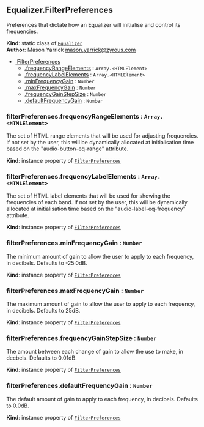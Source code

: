 <a name="ZAmp.Components.Equalizer.FilterPreferences"></a>

## Equalizer.FilterPreferences
Preferences that dictate how an Equalizer will initialise and control its frequencies.

**Kind**: static class of [<code>Equalizer</code>](#ZAmp.Components.Equalizer)  
**Author**: Mason Yarrick <mason.yarrick@zyrous.com>  

* [.FilterPreferences](#ZAmp.Components.Equalizer.FilterPreferences)
    * [.frequencyRangeElements](#ZAmp.Components.Equalizer.FilterPreferences+frequencyRangeElements) : <code>Array.&lt;HTMLElement&gt;</code>
    * [.frequencyLabelElements](#ZAmp.Components.Equalizer.FilterPreferences+frequencyLabelElements) : <code>Array.&lt;HTMLElement&gt;</code>
    * [.minFrequencyGain](#ZAmp.Components.Equalizer.FilterPreferences+minFrequencyGain) : <code>Number</code>
    * [.maxFrequencyGain](#ZAmp.Components.Equalizer.FilterPreferences+maxFrequencyGain) : <code>Number</code>
    * [.frequencyGainStepSize](#ZAmp.Components.Equalizer.FilterPreferences+frequencyGainStepSize) : <code>Number</code>
    * [.defaultFrequencyGain](#ZAmp.Components.Equalizer.FilterPreferences+defaultFrequencyGain) : <code>Number</code>

<a name="ZAmp.Components.Equalizer.FilterPreferences+frequencyRangeElements"></a>

### filterPreferences.frequencyRangeElements : <code>Array.&lt;HTMLElement&gt;</code>
The set of HTML range elements that will be used for adjusting frequencies. If notset by the user, this will be dynamically allocated at initialisation time based onthe "audio-button-eq-range" attribute.

**Kind**: instance property of [<code>FilterPreferences</code>](#ZAmp.Components.Equalizer.FilterPreferences)  
<a name="ZAmp.Components.Equalizer.FilterPreferences+frequencyLabelElements"></a>

### filterPreferences.frequencyLabelElements : <code>Array.&lt;HTMLElement&gt;</code>
The set of HTML label elements that will be used for showing the frequencies ofeach band. If not set by the user, this will be dynamically allocated at initialisationtime based on the "audio-label-eq-frequency" attribute.

**Kind**: instance property of [<code>FilterPreferences</code>](#ZAmp.Components.Equalizer.FilterPreferences)  
<a name="ZAmp.Components.Equalizer.FilterPreferences+minFrequencyGain"></a>

### filterPreferences.minFrequencyGain : <code>Number</code>
The minimum amount of gain to allow the user to apply to each frequency, in decibels.Defaults to -25.0dB.

**Kind**: instance property of [<code>FilterPreferences</code>](#ZAmp.Components.Equalizer.FilterPreferences)  
<a name="ZAmp.Components.Equalizer.FilterPreferences+maxFrequencyGain"></a>

### filterPreferences.maxFrequencyGain : <code>Number</code>
The maximum amount of gain to allow the user to apply to each frequency, in decibels.Defaults to 25dB.

**Kind**: instance property of [<code>FilterPreferences</code>](#ZAmp.Components.Equalizer.FilterPreferences)  
<a name="ZAmp.Components.Equalizer.FilterPreferences+frequencyGainStepSize"></a>

### filterPreferences.frequencyGainStepSize : <code>Number</code>
The amount between each change of gain to allow the use to make, in decbels. Defaults to 0.01dB.

**Kind**: instance property of [<code>FilterPreferences</code>](#ZAmp.Components.Equalizer.FilterPreferences)  
<a name="ZAmp.Components.Equalizer.FilterPreferences+defaultFrequencyGain"></a>

### filterPreferences.defaultFrequencyGain : <code>Number</code>
The default amount of gain to apply to each frequency, in decibels. Defaults to 0.0dB.

**Kind**: instance property of [<code>FilterPreferences</code>](#ZAmp.Components.Equalizer.FilterPreferences)  
